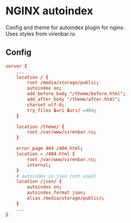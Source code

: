 # NGINX autoindex

Config and theme for autoindex plugin for nginx.  
Uses styles from virenbar.ru

## Config

```conf
server {
    ...
    location / {
        root /media/storage/public;
        autoindex on;
        add_before_body "/theme/before.html";
        add_after_body "/theme/after.html";
        charset utf-8;
        try_files $uri $uri/ =404;
    }

    location /theme/ {
        root /var/www/virenbar.ru;
    }

    error_page 404 /404.html;
    location = /404.html {
        root /var/www/virenbar.ru;
        internal;
    }
    # autoindex in json (not used)
    location /json/ {
        autoindex on;   
        autoindex_format json;
        alias /media/storage/public/;
    }
    ...
}
```
